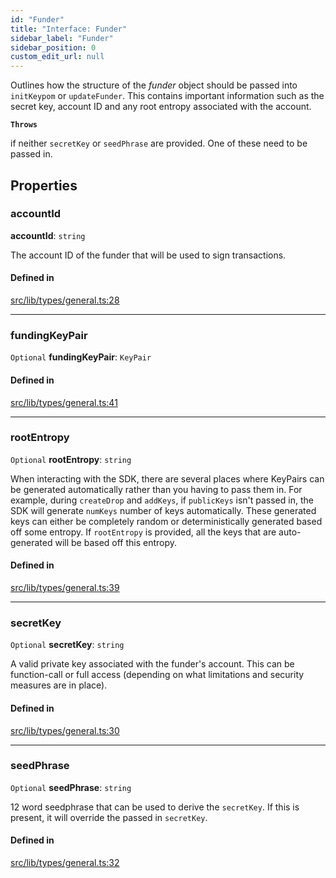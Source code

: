 ```yaml
---
id: "Funder"
title: "Interface: Funder"
sidebar_label: "Funder"
sidebar_position: 0
custom_edit_url: null
---
```


Outlines how the structure of the *funder* object should be passed into `initKeypom` or `updateFunder`. This contains important information such as the
secret key, account ID and any root entropy associated with the account.

**`Throws`**

if neither `secretKey` or `seedPhrase` are provided. One of these need to be passed in.

## Properties

### accountId

 **accountId**: `string`

The account ID of the funder that will be used to sign transactions.

#### Defined in

[src/lib/types/general.ts:28](https://github.com/keypom/keypom-js/blob/44ee5c18/src/lib/types/general.ts#L28)

___

### fundingKeyPair

 `Optional` **fundingKeyPair**: `KeyPair`

#### Defined in

[src/lib/types/general.ts:41](https://github.com/keypom/keypom-js/blob/44ee5c18/src/lib/types/general.ts#L41)

___

### rootEntropy

 `Optional` **rootEntropy**: `string`

When interacting with the SDK, there are several places where KeyPairs can be generated automatically rather than you having to pass them in.
For example, during `createDrop` and `addKeys`, if `publicKeys` isn't passed in, the SDK will generate `numKeys` number of keys automatically.
These generated keys can either be completely random or deterministically generated based off some entropy. If `rootEntropy` is provided, all the
keys that are auto-generated will be based off this entropy.

#### Defined in

[src/lib/types/general.ts:39](https://github.com/keypom/keypom-js/blob/44ee5c18/src/lib/types/general.ts#L39)

___

### secretKey

 `Optional` **secretKey**: `string`

A valid private key associated with the funder's account. This can be function-call or full access (depending on what limitations and security measures are in place).

#### Defined in

[src/lib/types/general.ts:30](https://github.com/keypom/keypom-js/blob/44ee5c18/src/lib/types/general.ts#L30)

___

### seedPhrase

 `Optional` **seedPhrase**: `string`

12 word seedphrase that can be used to derive the `secretKey`. If this is present, it will override the passed in `secretKey`.

#### Defined in

[src/lib/types/general.ts:32](https://github.com/keypom/keypom-js/blob/44ee5c18/src/lib/types/general.ts#L32)

